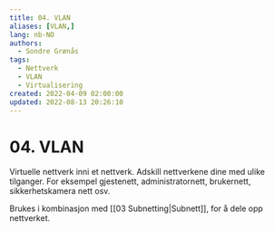 ```yaml
---
title: 04. VLAN
aliases: [VLAN,]
lang: nb-NO
authors:
  - Sondre Grønås
tags:
  - Nettverk
  - VLAN
  - Virtualisering
created: 2022-04-09 02:00:00
updated: 2022-08-13 20:26:10
---
```

# 04. VLAN
Virtuelle nettverk inni et nettverk. Adskill nettverkene dine med ulike tilganger. For eksempel gjestenett, administratornett, brukernett, sikkerhetskamera nett osv.

Brukes i kombinasjon med [[03 Subnetting|Subnett]], for å dele opp nettverket.